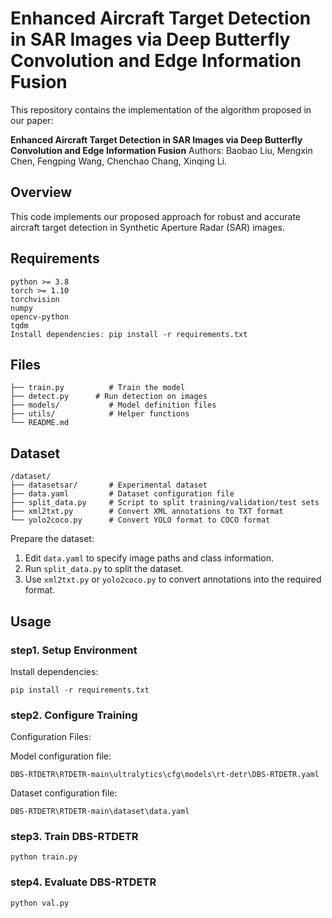 # Enhanced Aircraft Target Detection in SAR Images via Deep Butterfly Convolution and Edge Information Fusion

This repository contains the implementation of the algorithm proposed in our paper:

**Enhanced Aircraft Target Detection in SAR Images via Deep Butterfly Convolution and Edge Information Fusion**
Authors: Baobao Liu, Mengxin Chen, Fengping Wang, Chenchao Chang, Xinqing Li.

## Overview

This code implements our proposed approach for robust and accurate aircraft target detection in Synthetic Aperture Radar (SAR) images.

## Requirements

```
python >= 3.8
torch >= 1.10
torchvision
numpy
opencv-python
tqdm
Install dependencies: pip install -r requirements.txt
```

## Files

```
├── train.py          # Train the model
├── detect.py      # Run detection on images
├── models/           # Model definition files
├── utils/            # Helper functions
└── README.md
```

## Dataset

```
/dataset/
├── datasetsar/       # Experimental dataset
├── data.yaml         # Dataset configuration file
├── split_data.py     # Script to split training/validation/test sets
├── xml2txt.py        # Convert XML annotations to TXT format
└── yolo2coco.py      # Convert YOLO format to COCO format
```

Prepare the dataset:

1. Edit `data.yaml` to specify image paths and class information.
2. Run `split_data.py` to split the dataset.
3. Use `xml2txt.py` or `yolo2coco.py` to convert annotations into the required format.

## Usage

### step1. Setup Environment

Install dependencies: 

`pip install -r requirements.txt `

### step2. Configure Training

Configuration Files:

Model configuration file:

`DBS-RTDETR\RTDETR-main\ultralytics\cfg\models\rt-detr\DBS-RTDETR.yaml`

Dataset configuration file:

`DBS-RTDETR\RTDETR-main\dataset\data.yaml`

### step3. Train DBS-RTDETR

`python train.py`

###  step4. Evaluate DBS-RTDETR

`python val.py `
